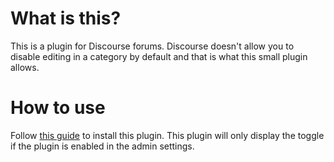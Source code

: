 # What is this?

This is a plugin for Discourse forums. Discourse doesn't allow you to disable editing in a category by default and that is what this small plugin allows.

# How to use

Follow [this guide](https://meta.discourse.org/t/install-a-plugin/19157) to install this plugin. This plugin will only display the toggle if the plugin is enabled in the admin settings.
